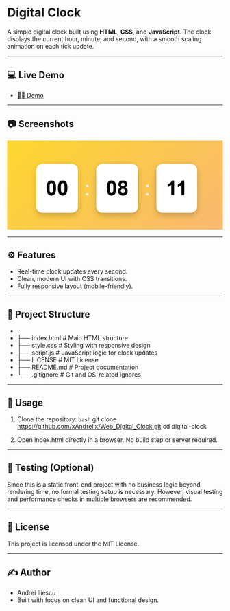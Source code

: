 # Digital Clock

A simple digital clock built using **HTML**, **CSS**, and **JavaScript**. The clock displays the current hour, minute, and second, with a smooth scaling animation on each tick update.

---

## 💻 Live Demo

- [⛓️‍💥 Demo](https://web-digital-clock-woad.vercel.app/)

---

## 📷 Screenshots

<p align="center">
  <img src="screenshots/clock.png" width="600">
</p>

---

## ⚙️ Features

- Real-time clock updates every second.
- Clean, modern UI with CSS transitions.
- Fully responsive layout (mobile-friendly).

---

## 📁 Project Structure

- .
- ├── index.html         # Main HTML structure
- ├── style.css          # Styling with responsive design
- ├── script.js          # JavaScript logic for clock updates
- ├── LICENSE            # MIT License
- ├── README.md          # Project documentation
- └── .gitignore         # Git and OS-related ignores

---

## 🔧 Usage

1. Clone the repository:
   ```bash```
   git clone https://github.com/xAndreiix/Web_Digital_Clock.git
   cd digital-clock

2. Open index.html directly in a browser. No build step or server required.

---

## 🧪 Testing (Optional)
Since this is a static front-end project with no business logic beyond rendering time, no formal testing setup is necessary. However, visual testing and performance checks in multiple browsers are recommended.

---

## 📄 License
This project is licensed under the MIT License.

---

## ✍️ Author
- Andrei Iliescu
- Built with focus on clean UI and functional design.
